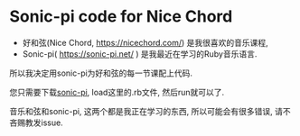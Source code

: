 # Sonic-pi code for Nice Chord

* 好和弦(Nice Chord, https://nicechord.com/) 是我很喜欢的音乐课程, 
* Sonic-pi( https://sonic-pi.net/ ) 是我最近在学习的Ruby音乐语言.

所以我决定用sonic-pi为好和弦的每一节课配上代码. 

您只需要下载[sonic-pi](https://sonic-pi.net/), load这里的.rb文件, 然后run就可以了. 

音乐和弦和sonic-pi, 这两个都是我正在学习的东西, 所以可能会有很多错误, 请不吝赐教发issue.